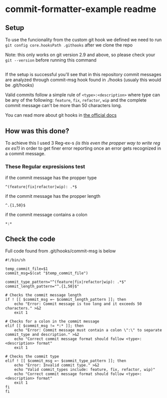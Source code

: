 # commit-formatter-example readme

## Setup
To use the funcionality from the custom git hook we defined we need to run `git config core.hooksPath .githooks` after we clone the repo

Note: this only works on git version 2.9 and above, so please check your `git --version` before running this command

##

If the setup is successful you'll see that in this repository commit messages are analyzed through commit-msg hook found in ./hooks (usualy this would be .git/hooks)

Valid commits follow a simple rule of `<type>:<description>` where type can be any of the following: `feature`, `fix`, `refactor`, `wip` and the complete commit message can't be more than 50 characters long.

You can read more about git hooks in [the official docs](https://git-scm.com/book/en/v2/Customizing-Git-Git-Hooks)

## How was this done?

To achieve this I used 3 Reg-ex-s *(is this even the propper way to write reg ex es?)* in order to get finer error reporting once an error gets recognized in a commit message. 

### These Regular expresisions test

if the commit message has the propper type
```
^(feature|fix|refactor|wip): .*$
```

if the commit message has the propper length
```
^.{1,50}$
```
if the commit message contains a colon

```
*:*
```

## Check the code
Full code found from .git/hooks/commit-msg is below

```
#!/bin/sh

temp_commit_file=$1
commit_msg=$(cat "$temp_commit_file")

commit_type_pattern="^(feature|fix|refactor|wip): .*$"
commit_length_pattern="^.{1,50}$"

# Checks the commit message length
if ! [[ $commit_msg =~ $commit_length_pattern ]]; then
    echo "Error: Commit message is too long and it exceeds 50 characters." >&2
    exit 1

# Checks for a colon in the commit message
elif [[ $commit_msg != *:* ]]; then
    echo "Error: Commit message must contain a colon \":\" to separate commit_type and description." >&2
	echo "Correct commit message format should follow <type>: <description> format"
    exit 1

# Checks the commit type
elif ! [[ $commit_msg =~ $commit_type_pattern ]]; then
    echo "Error: Invalid commit type." >&2
	echo "Valid commit_types include: feature, fix, refactor, wip)"
	echo "Correct commit message format should follow <type>: <description> format"
    exit 1
fi
fi
```